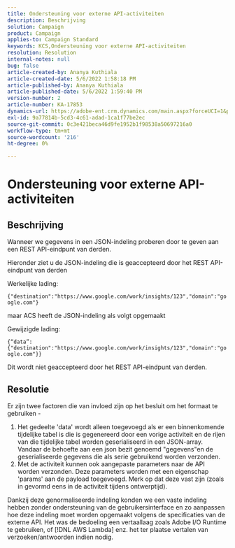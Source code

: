 ```yaml
---
title: Ondersteuning voor externe API-activiteiten
description: Beschrijving
solution: Campaign
product: Campaign
applies-to: Campaign Standard
keywords: KCS,Ondersteuning voor externe API-activiteiten
resolution: Resolution
internal-notes: null
bug: false
article-created-by: Ananya Kuthiala
article-created-date: 5/6/2022 1:58:18 PM
article-published-by: Ananya Kuthiala
article-published-date: 5/6/2022 1:59:40 PM
version-number: 2
article-number: KA-17853
dynamics-url: https://adobe-ent.crm.dynamics.com/main.aspx?forceUCI=1&pagetype=entityrecord&etn=knowledgearticle&id=b26efb8f-44cd-ec11-a7b5-0022480b639b
exl-id: 9a77814b-5cd3-4c61-adad-1ca1f77be2ec
source-git-commit: 0c3e421beca46d9fe1952b1f98538a50697216a0
workflow-type: tm+mt
source-wordcount: '216'
ht-degree: 0%

---
```


# Ondersteuning voor externe API-activiteiten

## Beschrijving


Wanneer we gegevens in een JSON-indeling proberen door te geven aan een REST API-eindpunt van derden.

Hieronder ziet u de JSON-indeling die is geaccepteerd door het REST API-eindpunt van derden

Werkelijke lading:

`{"destination":"https://www.google.com/work/insights/123","domain":"google.com"}`

maar ACS heeft de JSON-indeling als volgt opgemaakt

Gewijzigde lading:

`{“data”:{"destination":"https://www.google.com/work/insights/123","domain":"google.com"}}`

Dit wordt niet geaccepteerd door het REST API-eindpunt van derden.


## Resolutie


Er zijn twee factoren die van invloed zijn op het besluit om het formaat te gebruiken -

1. Het gedeelte &#39;data&#39; wordt alleen toegevoegd als er een binnenkomende tijdelijke tabel is die is gegenereerd door een vorige activiteit en de rijen van die tijdelijke tabel worden geserialiseerd in een JSON-array. Vandaar de behoefte aan een json bezit genoemd &quot;gegevens&quot;en de geserialiseerde gegevens die als serie gebruikend worden verzonden.
2. Met de activiteit kunnen ook aangepaste parameters naar de API worden verzonden. Deze parameters worden met een eigenschap &#39;params&#39; aan de payload toegevoegd. Merk op dat deze vast zijn (zoals in gevormd eens in de activiteit tijdens ontwerptijd).


Dankzij deze genormaliseerde indeling konden we een vaste indeling hebben zonder ondersteuning van de gebruikersinterface en zo aanpassen hoe deze indeling moet worden opgemaakt volgens de specificaties van de externe API. Het was de bedoeling een vertaallaag zoals Adobe I/O Runtime te gebruiken, of [!DNL AWS Lambda] enz. het ter plaatse vertalen van verzoeken/antwoorden indien nodig.
